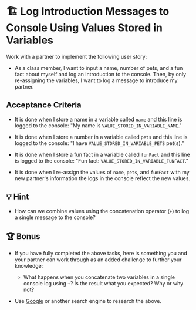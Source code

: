 # 🏗️ Log Introduction Messages to Console Using Values Stored in Variables 

Work with a partner to implement the following user story:

* As a class member, I want to input a name, number of pets, and a fun fact about myself and log an introduction to the console. Then, by only re-assigning the variables, I want to log a message to introduce my partner.

## Acceptance Criteria

* It is done when I store a name in a variable called `name` and this line is logged to the console: "My name is `VALUE_STORED_IN_VARIABLE_NAME`."

* It is done when I store a number in a variable called `pets` and this line is logged to the console:  "I have `VALUE_STORED_IN_VARIABLE_PETS` pet(s)."

* It is done when I store a fun fact in a variable called `funFact` and this line is logged to the console: "Fun fact: `VALUE_STORED_IN_VARIABLE_FUNFACT`."

* It is done when I re-assign the values of `name`, `pets`, and `funFact` with my new partner's information the logs in the console reflect the new values.

## 💡 Hint

*  How can we combine values using the concatenation operator (`+`) to log a single message to the console?

## 🏆 Bonus

* If you have fully completed the above tasks, here is something you and your partner can work through as an added challenge to further your knowledge:

  * What happens when you concatenate two variables in a single console log using `+`? Is the result what you expected? Why or why not? 

* Use [Google](https://www.google.com) or another search engine to research the above.

